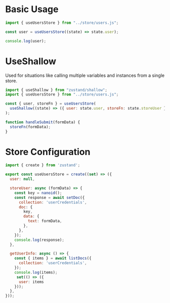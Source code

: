 # Basic Usage

```javascript
import { useUsersStore } from "../store/users.js";

const user = useUsersStore((state) => state.user);

console.log(user);
```

# UseShallow

Used for situations like calling multiple variables and instances from a single store.

```javascript
import { useShallow } from "zustand/shallow";
import { useUsersStore } from "../store/users.js";

const { user, storeFn } = useUsersStore(
  useShallow((state) => ({ user: state.user, storeFn: state.storeUser }))
);

function handleSubmit(formData) {
  storeFn(formData);
}
```

# Store Configuration

```javascript
import { create } from 'zustand';

export const useUsersStore = create((set) => ({
  user: null,

  storeUser: async (formData) => {
    const key = nanoid();
    const response = await setDoc({
      collection: 'userCredentials',
      doc: {
        key,
        data: {
          text: formData,
        },
      },
    });
    console.log(response);
  },

  getUserInfo: async () => {
    const { items } = await listDocs({
      collection: 'userCredentials',
    });
    console.log(items);
     set(() => ({
      user: items
    }));
  },
}));
```
